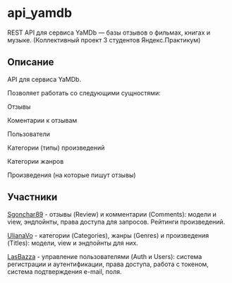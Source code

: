 # api_yamdb
REST API для сервиса YaMDb — базы отзывов о фильмах, книгах и музыке. (Коллективный проект 3 студентов Яндекс.Практикум)


## Описание

API для сервиса YaMDb.

Позволяет работать со следующими сущностями:

Отзывы 

Коментарии к отзывам

Пользователи 

Категории (типы) произведений

Категории жанров

Произведения (на которые пишут отзывы)

## Участники 
[Sgonchar89](https://github.com/Sgonchar89) - отзывы (Review) и комментарии (Comments): модели и view, эндпойнты, права доступа для запросов. Рейтинги произведений.

[UlianaVo](https://github.com/UlianaVo) - категории (Categories), жанры (Genres) и произведения (Titles): модели, view и эндпойнты для них.

[LasBazza](https://github.com/LasBazza) - управление пользователями (Auth и Users): система регистрации и аутентификации, права доступа, работа с токеном, система подтверждения e-mail, поля.